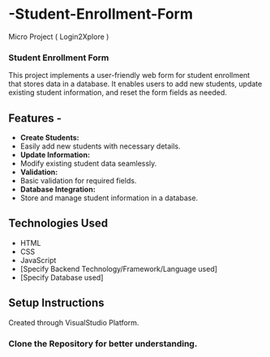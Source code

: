 # -Student-Enrollment-Form
Micro Project ( Login2Xplore )

### Student Enrollment Form ###

This project implements a user-friendly web form for student enrollment that stores data in a database. It enables users to add new students, update existing student information, and reset the form fields as needed.

## Features - 

- **Create Students:**
- Easily add new students with necessary details.
- **Update Information:**
- Modify existing student data seamlessly.
- **Validation:**
- Basic validation for required fields.
- **Database Integration:**
- Store and manage student information in a database.

## Technologies Used

- HTML
- CSS
- JavaScript
- [Specify Backend Technology/Framework/Language used]
- [Specify Database used]

## Setup Instructions
Created through VisualStudio Platform.

### Clone the Repository for better understanding.

